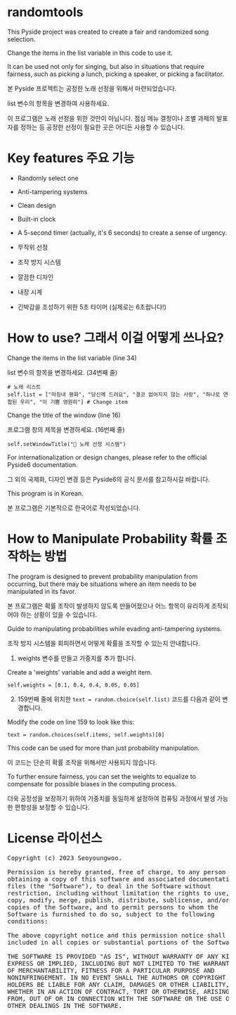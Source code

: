 # randomtools
This Pyside project was created to create a fair and randomized song selection.

Change the items in the list variable in this code to use it.

It can be used not only for singing, but also in situations that require fairness, such as picking a lunch, picking a speaker, or picking a facilitator.

본 Pyside 프로젝트는 공정한 노래 선정을 위해서 마련되었습니다.

list 변수의 항목을 변경하여 사용하세요.

이 프로그램은 노래 선정을 위한 것만이 아닙니다. 점심 메뉴 결정이나 조별 과제의 발표자를 정하는 등 공정한 선정이 필요한 곳은 어디든 사용할 수 있습니다.

# Key features 주요 기능
- Randomly select one
- Anti-tampering systems
- Clean design
- Built-in clock
- A 5-second timer (actually, it's 6 seconds) to create a sense of urgency.

- 무작위 선정
- 조작 방지 시스템
- 깔끔한 디자인
- 내장 시계
- 긴박감을 조성하기 위한 5초 타이머 (실제로는 6초랍니다!)

# How to use? 그래서 이걸 어떻게 쓰나요?
Change the items in the list variable (line 34)

list 변수의 항목을 변경하세요. (34번째 줄)
<pre><code># 노래 리스트
self.list = ["마침내 평화", "당신께 드려요", "결코 없어지지 않는 사랑", "하나로 연합된 우리", "이 기쁨 영원히"] # Change item
</code></pre>
Change the title of the window (line 16)

프로그램 창의 제목을 변경하세요. (16번째 줄)
<pre><code>self.setWindowTitle("🎤 노래 선정 시스템")
</code></pre>
For internationalization or design changes, please refer to the official Pyside6 documentation.

그 외의 국제화, 디자인 변경 등은 Pyside6의 공식 문서를 참고하시길 바랍니다.

This program is in Korean.

본 프로그램은 기본적으로 한국어로 작성되었습니다.

# How to Manipulate Probability 확률 조작하는 방법
The program is designed to prevent probability manipulation from occurring, but there may be situations where an item needs to be manipulated in its favor.

본 프로그램은 확률 조작이 발생하지 않도록 만들어졌으나 어느 항목이 유리하게 조작되어야 하는 상황이 있을 수 있습니다.

Guide to manipulating probabilities while evading anti-tampering systems.

조작 방지 시스템을 회피하면서 어떻게 확률을 조작할 수 있는지 안내합니다.

1. weights 변수를 만들고 가중치를 추가 합니다.

Create a 'weights' variable and add a weight item.
<pre><code>self.weights = [0.1, 0.4, 0.4, 0.05, 0.05]
</code></pre>

2. 159번째 줄에 위치한 <code>text = random.choice(self.list)</code> 코드를 다음과 같이 변경합니다.

Modify the code on line 159 to look like this:
<pre><code>text = random.choices(self.items, self.weights)[0]
</code></pre>

This code can be used for more than just probability manipulation.

이 코드는 단순히 확률 조작을 위해서만 사용되지 않습니다.

To further ensure fairness, you can set the weights to equalize to compensate for possible biases in the computing process.

더욱 공정성을 보장하기 위하여 가중치를 동일하게 설정하여 컴퓨팅 과정에서 발생 가능한 편향성을 보정할 수 있습니다.

# License 라이선스
<pre>Copyright (c) 2023 Seoyoungwoo.

Permission is hereby granted, free of charge, to any person
obtaining a copy of this software and associated documentation
files (the "Software"), to deal in the Software without
restriction, including without limitation the rights to use,
copy, modify, merge, publish, distribute, sublicense, and/or sell
copies of the Software, and to permit persons to whom the
Software is furnished to do so, subject to the following
conditions:

The above copyright notice and this permission notice shall be
included in all copies or substantial portions of the Software.

THE SOFTWARE IS PROVIDED "AS IS", WITHOUT WARRANTY OF ANY KIND,
EXPRESS OR IMPLIED, INCLUDING BUT NOT LIMITED TO THE WARRANTIES
OF MERCHANTABILITY, FITNESS FOR A PARTICULAR PURPOSE AND
NONINFRINGEMENT. IN NO EVENT SHALL THE AUTHORS OR COPYRIGHT
HOLDERS BE LIABLE FOR ANY CLAIM, DAMAGES OR OTHER LIABILITY,
WHETHER IN AN ACTION OF CONTRACT, TORT OR OTHERWISE, ARISING
FROM, OUT OF OR IN CONNECTION WITH THE SOFTWARE OR THE USE OR
OTHER DEALINGS IN THE SOFTWARE.</pre>
